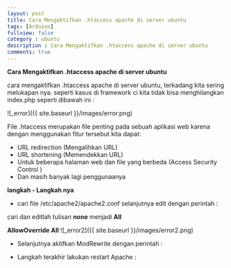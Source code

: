 ```yaml
---
layout: post
title: Cara Mengaktifkan .htaccess apache di server ubuntu
tags: [Arduino]
fullview: false
category : ubuntu
description : Cara Mengaktifkan .htaccess apache di server ubuntu
comments: true
---
```

**Cara Mengaktifkan .htaccess apache di server ubuntu**

cara mengaktifkan .htaccess apache di server ubuntu, terkadang kita sering melukapan nya. seperti kasus di framework ci
kita tidak bisa menghilangkan index.php seperti dibawah ini :

![_error]({{ site.baseurl }}/images/error.png)

File .htaccess merupakan file penting pada sebuah aplikasi web karena dengan menggunakan fitur tersebut kita dapat:

- URL redirection (Mengalihkan URL)
- URL shortening  (Memendekkan URL)
- Untuk beberapa halaman web dan file yang berbeda (Access Security Control )
- Dan masih banyak lagi penggunaanya

**langkah - Langkah nya**

- cari file /etc/apache2/apache2.conf selanjutnya edit dengan perintah :
<script src="https://gist.github.com/wanwanvm/d7e4fc66b1f0b9ce20a0c8480dd45f8d.js"></script>

cari dan editlah tulisan **none** menjadi **All**

**AllowOverride All**
![_error2]({{ site.baseurl }}/images/error2.png)

- Selanjutnya aktifkan  ModRewrite dengan perintah :

<script src="https://gist.github.com/wanwanvm/0ad0225a4c2bca2d5f14508c64f7b3e4.js"></script>

- Langkah terakhir lakukan restart Apache :

<script src="https://gist.github.com/wanwanvm/e69af18ef36f521dba5967b4637086a4.js"></script>


